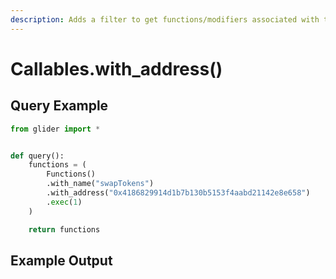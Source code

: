 ```yaml
---
description: Adds a filter to get functions/modifiers associated with the given address.
---
```


# Callables.with\_address()

## Query Example

```python
from glider import *


def query():
    functions = (
        Functions()
        .with_name("swapTokens")
        .with_address("0x4186829914d1b7b130b5153f4aabd21142e8e658")
        .exec(1)
    )

    return functions
```

## Example Output

<figure><img src="../../.gitbook/assets/Screenshot 2025-09-17 at 1.06.56 PM.png" alt=""><figcaption></figcaption></figure>
